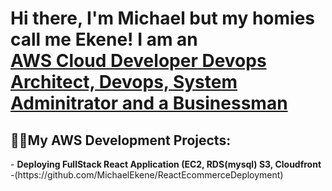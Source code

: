 <h1>Hi there, I'm Michael but my homies call me Ekene! I am an <br/><a href="https://github.com/MichaelEkene"> AWS Cloud Developer Devops  Architect, Devops, System Adminitrator and a Businessman</a>  </h1>

<h2>👨‍💻My AWS Development Projects:</h2>
- <b>Deploying FullStack React Application (EC2, RDS(mysql) S3, Cloudfront</b>
    -(https://github.com/MichaelEkene/ReactEcommerceDeployment)

<!--
**MichaelEkene/MichaelEkene** is a ✨ _special_ ✨ repository because its `README.md` (this file) appears on your GitHub profile.

Here are some ideas to get you started:

- 🔭 I’m currently working on ...
- 🌱 I’m currently learning ...
- 👯 I’m looking to collaborate on ...
- 🤔 I’m looking for help with ...
- 💬 Ask me about ...
- 📫 How to reach me: ...
- 😄 Pronouns: ...
- ⚡ Fun fact: ...
-->
